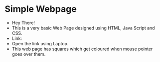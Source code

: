 # Simple Webpage
- Hey There!
- This is a very basic Web Page designed using HTML, Java Script and CSS.
- Link:
- Open the link using Laptop. 
- This web page has squares which get coloured when mouse pointer goes over them.
